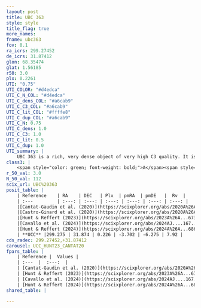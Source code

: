 ```yaml
---
layout: post
title: UBC 363
style: style
title_flag: true
more_names: 
fname: ubc363
fov: 0.1
ra_icrs: 299.27452
de_icrs: 31.87412
glon: 68.35474
glat: 1.56185
r50: 3.0
plx: 0.2261
UTI: "0.75"
UTI_COLOR: "#d4edca"
UTI_C_N_COL: "#d4edca"
UTI_C_dens_COL: "#a6cab9"
UTI_C_C3_COL: "#a6cab9"
UTI_C_lit_COL: "#ffffe8"
UTI_C_dup_COL: "#a6cab9"
UTI_C_N: 0.75
UTI_C_dens: 1.0
UTI_C_C3: 1.0
UTI_C_lit: 0.5
UTI_C_dup: 1.0
UTI_summary: |
    UBC 363 is a rich, very dense object of very high C3 quality. It is moderately studied in the literature.
class3: |
    <span style="color: green; font-weight: bold;">A</span><span style="color: green; font-weight: bold;">A</span>
r_50_val: 3.0
N_50_val: 112
scix_url: UBC%20363
posit_table: |
    | Reference    | RA    | DEC   | Plx  | pmRA  | pmDE   |  Rv  |
    | :---         | :---: | :---: | :---: | :---: | :---: | :---: |
    |[Cantat-Gaudin et al. (2020)](https://scixplorer.org/abs/2020A%26A...640A...1C) | 299.274 | 31.867 | 0.219 | -3.69 | -6.257 | -- |
    |[Castro-Ginard et al. (2020)](https://scixplorer.org/abs/2020A%26A...635A..45C) | 299.273 | 31.869 | 0.224 | -3.68 | -6.264 | -- |
    |[Hunt & Reffert (2023)](https://scixplorer.org/abs/2023A%26A...673A.114H) | 299.277 | 31.87 | 0.23 | -3.699 | -6.277 | 7.872 |
    |[Cavallo et al. (2024)](https://scixplorer.org/abs/2024AJ....167...12C) | 299.272 | 31.871 | 0.232 | -- | -- | -- |
    |[Hunt & Reffert (2024)](https://scixplorer.org/abs/2024A%26A...686A..42H) | 299.277 | 31.87 | 0.23 | -3.699 | -6.277 | 7.872 |
    | **UCC** |299.275 | 31.874 | 0.226 | -3.702 | -6.275 | 7.92 | 
cds_radec: 299.27452,+31.87412
carousel: UCC_HUNT23_CANTAT20
fpars_table: |
    | Reference |  Values |
    | :---  |  :---:  |
    | [Cantat-Gaudin et al. (2020)](https://scixplorer.org/abs/2020A%26A...640A...1C) | `AVNN=2.4, DMNN=12.68, AgeNN=7.81` |
    | [Hunt & Reffert (2023)](https://scixplorer.org/abs/2023A%26A...673A.114H) | `AV50=3.149, diffAV50=2.113, MOD50=13.129, logAge50=7.681` |
    | [Cavallo et al. (2024)](https://scixplorer.org/abs/2024AJ....167...12C) | `AV50=3.07, dMod50=13.01, logAge50=7.95, [Fe/H]50=0.5` |
    | [Hunt & Reffert (2024)](https://scixplorer.org/abs/2024A%26A...686A..42H) | `MassJ=1662.11` |
shared_table: |
    
---
```


